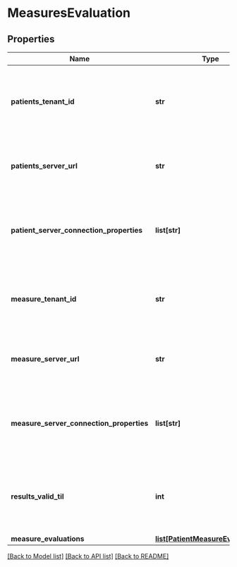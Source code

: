 # MeasuresEvaluation

## Properties
Name | Type | Description | Notes
------------ | ------------- | ------------- | -------------
**patients_tenant_id** | **str** | Tenant identifier for the tenant these patients are associated with | [optional] 
**patients_server_url** | **str** | URL specifying the server used to store the patients | [optional] 
**patient_server_connection_properties** | **list[str]** | A list of connection property strings to be used for the measure server | [optional] 
**measure_tenant_id** | **str** | Tenant identifier for the tenant this measure is associated with | 
**measure_server_url** | **str** | URL specifying the server used to store the measure | 
**measure_server_connection_properties** | **list[str]** | A list of connection property strings to be used for the measure server | [optional] 
**results_valid_til** | **int** | Number of minutes the job results will be available after the job completes | [optional] 
**measure_evaluations** | [**list[PatientMeasureEvaluations]**](PatientMeasureEvaluations.md) |  | 

[[Back to Model list]](../README.md#documentation-for-models) [[Back to API list]](../README.md#documentation-for-api-endpoints) [[Back to README]](../README.md)

